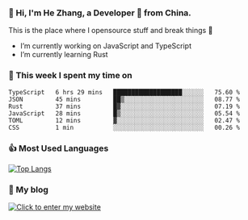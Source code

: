 ### 👋 Hi, I'm He Zhang, a Developer 🚀 from China.

This is the place where I opensource stuff and break things :rofl:

- I’m currently working on JavaScript and TypeScript
- I’m currently learning Rust

### 💪 This week I spent my time on 
<!--START_SECTION:waka-->

```text
TypeScript   6 hrs 29 mins   ███████████████████░░░░░░   75.60 %
JSON         45 mins         ██▒░░░░░░░░░░░░░░░░░░░░░░   08.77 %
Rust         37 mins         █▓░░░░░░░░░░░░░░░░░░░░░░░   07.19 %
JavaScript   28 mins         █▒░░░░░░░░░░░░░░░░░░░░░░░   05.54 %
TOML         12 mins         ▓░░░░░░░░░░░░░░░░░░░░░░░░   02.47 %
CSS          1 min           ░░░░░░░░░░░░░░░░░░░░░░░░░   00.26 %
```

<!--END_SECTION:waka-->

### 👍 Most Used Languages
[![Top Langs](https://github-readme-stats.vercel.app/api/top-langs/?username=zhanghecool&layout=compact)](https://zhanghe.cool)

### 🌈 My blog 
[![Click to enter my website](https://cdn.jsdelivr.net/gh/zhanghecool/assets/images/gif/zhanghecools.gif)](https://zhanghe.cool)
